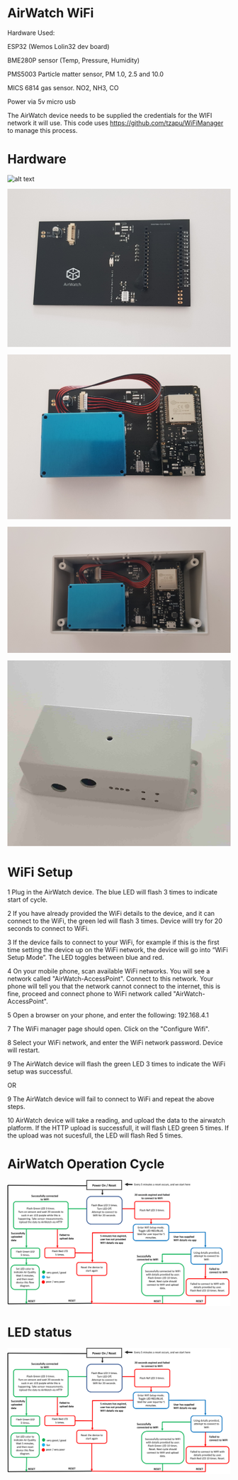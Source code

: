 AirWatch WiFi
==============


Hardware Used:

ESP32 (Wemos Lolin32 dev board)

BME280P sensor (Temp, Pressure, Humidity)

PMS5003 Particle matter sensor, PM 1.0, 2.5 and 10.0

MICS 6814 gas sensor. NO2, NH3, CO

Power via 5v micro usb 

The AirWatch device needs to be supplied the credentials for the WIFI network it will use. 
This code uses https://github.com/tzapu/WiFiManager to manage this process. 


Hardware
=================

![alt text](https://github.com/rorygleeson/AirWatch/blob/master/Devices/WiFi/WIFI.png)


![alt text](https://github.com/rorygleeson/AirWatch/blob/master/Devices/WiFi/1.jpg)

![alt text](https://github.com/rorygleeson/AirWatch/blob/master/Devices/WiFi/4.jpg)


![alt text](https://github.com/rorygleeson/AirWatch/blob/master/Devices/WiFi/7.jpg)

![alt text](https://github.com/rorygleeson/AirWatch/blob/master/Devices/WiFi/8.jpg)

WiFi Setup
==========

1 Plug in the AirWatch device. The blue LED will flash 3 times to indicate start of cycle.  

2 If you have already provided the WiFi details to the device, and it can connect to the WiFi, the green led will flash 3 times. Device willl try for 20 seconds to connect to WiFi. 

3 If the device fails to connect to your WiFi, for example if this is the first time setting the device up on the WiFi network, the device will go into “WiFi Setup Mode”. The LED toggles between blue and red. 

4 On your mobile phone, scan available WiFi networks. You will see a network called "AirWatch-AccessPoint". Connect to this network. Your phone will tell you that the network cannot connect to the internet, this is fine, proceed and connect phone to WiFi network called "AirWatch-AccessPoint". 

5 Open a browser on your phone, and enter the following: 192.168.4.1

7 The WiFi manager page should open. Click on the "Configure Wifi". 

8 Select your WiFi network, and enter the WiFi network password. Device will restart. 

9 The AirWatch device will flash the green LED 3 times to indicate the WiFi setup was successful.

OR

9 The AirWatch device will fail to connect to WiFi and repeat the above steps. 

10 AirWatch device will take a reading, and upload the data to the airwatch platform. If the HTTP upload is successfull, it will flash LED green 5 times. 
   If the upload was not sucesfull, the LED will flash Red 5 times. 


AirWatch Operation Cycle
========================


![alt text](https://github.com/rorygleeson/AirWatch/blob/master/Devices/WiFi/wifiSetupDiagSep22-2021.png)








LED status 
==========


![alt text](https://github.com/rorygleeson/AirWatch/blob/master/Devices/WiFi/wifiSetupDiagSep22-2021.png)





